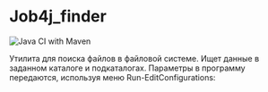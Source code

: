 # Job4j_finder

![Java CI with Maven](https://github.com/Kirproч/job4j_finder/actions/workflows/maven.yml/badge.svg)

Утилита для поиска файлов в файловой системе.
Ищет данные в заданном каталоге и подкаталогах.
Параметры в программу передаются, используя меню Run-EditConfigurations:
